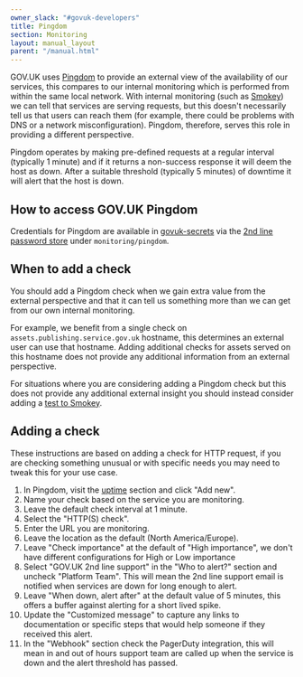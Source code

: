 ```yaml
---
owner_slack: "#govuk-developers"
title: Pingdom
section: Monitoring
layout: manual_layout
parent: "/manual.html"
---
```


GOV.UK uses [Pingdom](https://www.pingdom.com/) to provide an external view of
the availability of our services, this compares to our internal monitoring
which is performed from within the same local network. With internal monitoring
(such as [Smokey][]) we can tell that services are serving requests, but this
doesn't necessarily tell us that users can reach them (for example, there could
be problems with DNS or a network misconfiguration). Pingdom, therefore, serves
this role in providing a different perspective.

Pingdom operates by making pre-defined requests at a regular interval
(typically 1 minute) and if it returns a non-success response it will deem
the host as down. After a suitable threshold (typically 5 minutes) of downtime
it will alert that the host is down.

[Smokey]: https://github.com/alphagov/smokey

## How to access GOV.UK Pingdom

Credentials for Pingdom are available in [govuk-secrets][] via the [2nd line
password store][] under `monitoring/pingdom`.

[govuk-secrets]: https://github.com/alphagov/govuk-secrets
[2nd line password store]: https://github.com/alphagov/govuk-secrets/tree/master/pass

## When to add a check

You should add a Pingdom check when we gain extra value from the external
perspective and that it can tell us something more than we can get from our own
internal monitoring.

For example, we benefit from a single check on
`assets.publishing.service.gov.uk` hostname, this determines
an external user can use that hostname. Adding additional checks for assets
served on this hostname does not provide any additional information from an
external perspective.

For situations where you are considering adding a Pingdom check but this does
not provide any additional external insight you should instead consider adding
a [test to Smokey][Smokey].

## Adding a check

These instructions are based on adding a check for HTTP request, if you are
checking something unusual or with specific needs you may need to tweak this
for your use case.

1. In Pingdom, visit the [uptime](https://my.pingdom.com/app/newchecks/checks)
   section and click "Add new".
1. Name your check based on the service you are monitoring.
1. Leave the default check interval at 1 minute.
1. Select the "HTTP(S) check".
1. Enter the URL you are monitoring.
1. Leave the location as the default (North America/Europe).
1. Leave "Check importance" at the default of "High importance", we don't have
   different configurations for High or Low importance
1. Select "GOV.UK 2nd line support" in the "Who to alert?" section and
   uncheck "Platform Team". This will mean the 2nd line support email is
   notified when services are down for long enough to alert.
1. Leave "When down, alert after" at the default value of 5 minutes, this
   offers a buffer against alerting for a short lived spike.
1. Update the "Customized message" to capture any links to documentation
   or specific steps that would help someone if they received this alert.
1. In the "Webhook" section check the PagerDuty integration, this will mean in
   and out of hours support team are called up when the service is down and the
   alert threshold has passed.
